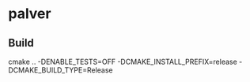 # palver

## Build
cmake .. -DENABLE_TESTS=OFF -DCMAKE_INSTALL_PREFIX=release -DCMAKE_BUILD_TYPE=Release
